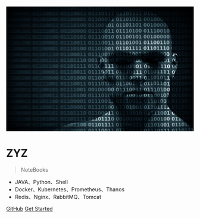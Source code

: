 <!-- _coverpage.md -->

![logo](_media/icon-hacking.jpg)

# ZYZ

> NoteBooks

- JAVA、Python、Shell
- Docker、Kubernetes、Prometheus、Thanos
- Redis、Nginx、RabbitMQ、Tomcat

[GitHub](https://github.com/zyz-notebooks)
[Get Started](./)